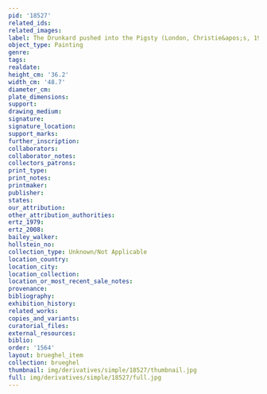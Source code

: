 ```yaml
---
pid: '18527'
related_ids: 
related_images: 
label: The Drunkard pushed into the Pigsty (London, Christie&apos;s, 1990)
object_type: Painting
genre: 
tags: 
realdate: 
height_cm: '36.2'
width_cm: '48.7'
diameter_cm: 
plate_dimensions: 
support: 
drawing_medium: 
signature: 
signature_location: 
support_marks: 
further_inscription: 
collaborators: 
collaborator_notes: 
collectors_patrons: 
print_type: 
print_notes: 
printmaker: 
publisher: 
states: 
our_attribution: 
other_attribution_authorities: 
ertz_1979: 
ertz_2008: 
bailey_walker: 
hollstein_no: 
collection_type: Unknown/Not Applicable
location_country: 
location_city: 
location_collection: 
location_or_most_recent_sale_notes: 
provenance: 
bibliography: 
exhibition_history: 
related_works: 
copies_and_variants: 
curatorial_files: 
external_resources: 
biblio: 
order: '1564'
layout: brueghel_item
collection: brueghel
thumbnail: img/derivatives/simple/18527/thumbnail.jpg
full: img/derivatives/simple/18527/full.jpg
---
```

